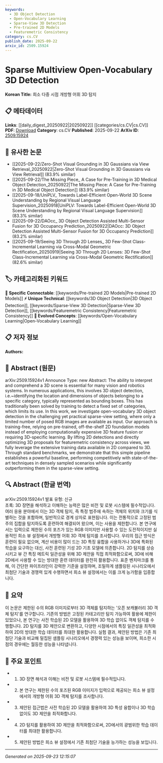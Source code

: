 ```yaml
---
keywords:
  - 3D Object Detection
  - Open-Vocabulary Learning
  - Sparse-View 3D Detection
  - Pre-trained 2D Models
  - Featuremetric Consistency
category: cs.CV
publish_date: 2025-09-22
arxiv_id: 2509.15924
---
```


<!-- KEYWORD_LINKING_METADATA:
{
  "processed_timestamp": "2025-09-23T12:15:07.613860",
  "vocabulary_version": "1.0",
  "selected_keywords": [
    "3D Object Detection",
    "Open-Vocabulary Learning",
    "Sparse-View 3D Detection",
    "Pre-trained 2D Models",
    "Featuremetric Consistency"
  ],
  "rejected_keywords": [],
  "similarity_scores": {
    "3D Object Detection": 0.8,
    "Open-Vocabulary Learning": 0.78,
    "Sparse-View 3D Detection": 0.77,
    "Pre-trained 2D Models": 0.79,
    "Featuremetric Consistency": 0.75
  },
  "extraction_method": "AI_prompt_based",
  "budget_applied": true,
  "candidates_json": {
    "candidates": [
      {
        "surface": "3D object detection",
        "canonical": "3D Object Detection",
        "aliases": [
          "3D detection",
          "object detection in 3D"
        ],
        "category": "unique_technical",
        "rationale": "This is a specific task within computer vision that is central to the paper's contribution.",
        "novelty_score": 0.65,
        "connectivity_score": 0.78,
        "specificity_score": 0.85,
        "link_intent_score": 0.8
      },
      {
        "surface": "open-vocabulary",
        "canonical": "Open-Vocabulary Learning",
        "aliases": [
          "open vocabulary"
        ],
        "category": "evolved_concepts",
        "rationale": "The concept is crucial for linking to broader discussions on flexible learning systems.",
        "novelty_score": 0.7,
        "connectivity_score": 0.75,
        "specificity_score": 0.8,
        "link_intent_score": 0.78
      },
      {
        "surface": "sparse-view setting",
        "canonical": "Sparse-View 3D Detection",
        "aliases": [
          "sparse view",
          "limited view"
        ],
        "category": "unique_technical",
        "rationale": "This represents a novel approach to 3D detection with limited data, a key focus of the paper.",
        "novelty_score": 0.68,
        "connectivity_score": 0.7,
        "specificity_score": 0.82,
        "link_intent_score": 0.77
      },
      {
        "surface": "pre-trained 2D foundation models",
        "canonical": "Pre-trained 2D Models",
        "aliases": [
          "2D foundation models",
          "pre-trained models"
        ],
        "category": "specific_connectable",
        "rationale": "These models are central to the paper's methodology and connect to broader trends in model reuse.",
        "novelty_score": 0.6,
        "connectivity_score": 0.85,
        "specificity_score": 0.78,
        "link_intent_score": 0.79
      },
      {
        "surface": "featuremetric consistency",
        "canonical": "Featuremetric Consistency",
        "aliases": [
          "feature metric consistency"
        ],
        "category": "unique_technical",
        "rationale": "This is a unique technical approach described in the paper to optimize 3D proposals.",
        "novelty_score": 0.72,
        "connectivity_score": 0.68,
        "specificity_score": 0.81,
        "link_intent_score": 0.75
      }
    ],
    "ban_list_suggestions": [
      "scene interpretation",
      "bounding boxes",
      "training data"
    ]
  },
  "decisions": [
    {
      "candidate_surface": "3D object detection",
      "resolved_canonical": "3D Object Detection",
      "decision": "linked",
      "scores": {
        "novelty": 0.65,
        "connectivity": 0.78,
        "specificity": 0.85,
        "link_intent": 0.8
      }
    },
    {
      "candidate_surface": "open-vocabulary",
      "resolved_canonical": "Open-Vocabulary Learning",
      "decision": "linked",
      "scores": {
        "novelty": 0.7,
        "connectivity": 0.75,
        "specificity": 0.8,
        "link_intent": 0.78
      }
    },
    {
      "candidate_surface": "sparse-view setting",
      "resolved_canonical": "Sparse-View 3D Detection",
      "decision": "linked",
      "scores": {
        "novelty": 0.68,
        "connectivity": 0.7,
        "specificity": 0.82,
        "link_intent": 0.77
      }
    },
    {
      "candidate_surface": "pre-trained 2D foundation models",
      "resolved_canonical": "Pre-trained 2D Models",
      "decision": "linked",
      "scores": {
        "novelty": 0.6,
        "connectivity": 0.85,
        "specificity": 0.78,
        "link_intent": 0.79
      }
    },
    {
      "candidate_surface": "featuremetric consistency",
      "resolved_canonical": "Featuremetric Consistency",
      "decision": "linked",
      "scores": {
        "novelty": 0.72,
        "connectivity": 0.68,
        "specificity": 0.81,
        "link_intent": 0.75
      }
    }
  ]
}
-->

# Sparse Multiview Open-Vocabulary 3D Detection

**Korean Title:** 희소 다중 시점 개방형 어휘 3D 탐지

## 📋 메타데이터

**Links**: [[daily_digest_20250922|20250922]] [[categories/cs.CV|cs.CV]]
**PDF**: [Download](https://arxiv.org/pdf/2509.15924.pdf)
**Category**: cs.CV
**Published**: 2025-09-22
**ArXiv ID**: [2509.15924](https://arxiv.org/abs/2509.15924)

## 🔗 유사한 논문
- [[2025-09-22/Zero-Shot Visual Grounding in 3D Gaussians via View Retrieval_20250922|Zero-Shot Visual Grounding in 3D Gaussians via View Retrieval]] (83.9% similar)
- [[2025-09-22/The Missing Piece_ A Case for Pre-Training in 3D Medical Object Detection_20250922|The Missing Piece: A Case for Pre-Training in 3D Medical Object Detection]] (83.9% similar)
- [[2025-09-18/UniPLV_ Towards Label-Efficient Open-World 3D Scene Understanding by Regional Visual Language Supervision_20250918|UniPLV: Towards Label-Efficient Open-World 3D Scene Understanding by Regional Visual Language Supervision]] (83.3% similar)
- [[2025-09-22/DAOcc_ 3D Object Detection Assisted Multi-Sensor Fusion for 3D Occupancy Prediction_20250922|DAOcc: 3D Object Detection Assisted Multi-Sensor Fusion for 3D Occupancy Prediction]] (83.2% similar)
- [[2025-09-19/Seeing 3D Through 2D Lenses_ 3D Few-Shot Class-Incremental Learning via Cross-Modal Geometric Rectification_20250919|Seeing 3D Through 2D Lenses: 3D Few-Shot Class-Incremental Learning via Cross-Modal Geometric Rectification]] (82.6% similar)

## 🏷️ 카테고리화된 키워드
**🔗 Specific Connectable**: [[keywords/Pre-trained 2D Models|Pre-trained 2D Models]]
**⚡ Unique Technical**: [[keywords/3D Object Detection|3D Object Detection]], [[keywords/Sparse-View 3D Detection|Sparse-View 3D Detection]], [[keywords/Featuremetric Consistency|Featuremetric Consistency]]
**🚀 Evolved Concepts**: [[keywords/Open-Vocabulary Learning|Open-Vocabulary Learning]]

## 📋 저자 정보

**Authors:** 

## 📄 Abstract (원문)

arXiv:2509.15924v1 Announce Type: new 
Abstract: The ability to interpret and comprehend a 3D scene is essential for many vision and robotics systems. In numerous applications, this involves 3D object detection, i.e.~identifying the location and dimensions of objects belonging to a specific category, typically represented as bounding boxes. This has traditionally been solved by training to detect a fixed set of categories, which limits its use. In this work, we investigate open-vocabulary 3D object detection in the challenging yet practical sparse-view setting, where only a limited number of posed RGB images are available as input. Our approach is training-free, relying on pre-trained, off-the-shelf 2D foundation models instead of employing computationally expensive 3D feature fusion or requiring 3D-specific learning. By lifting 2D detections and directly optimizing 3D proposals for featuremetric consistency across views, we fully leverage the extensive training data available in 2D compared to 3D. Through standard benchmarks, we demonstrate that this simple pipeline establishes a powerful baseline, performing competitively with state-of-the-art techniques in densely sampled scenarios while significantly outperforming them in the sparse-view setting.

## 🔍 Abstract (한글 번역)

arXiv:2509.15924v1 발표 유형: 신규  
초록: 3D 장면을 해석하고 이해하는 능력은 많은 비전 및 로봇 시스템에 필수적입니다. 여러 응용 분야에서 이는 3D 객체 탐지, 즉 특정 범주에 속하는 객체의 위치와 크기를 식별하는 것을 포함하며, 일반적으로 경계 상자로 표현됩니다. 이는 전통적으로 고정된 범주의 집합을 탐지하도록 훈련하여 해결되어 왔으며, 이는 사용을 제한합니다. 본 연구에서는 입력으로 제한된 수의 포즈가 있는 RGB 이미지만 사용할 수 있는 도전적이지만 실용적인 희소 뷰 설정에서 개방형 어휘 3D 객체 탐지를 조사합니다. 우리의 접근 방식은 훈련이 필요 없으며, 계산 비용이 많이 드는 3D 특징 융합을 사용하거나 3D에 특화된 학습을 요구하는 대신, 사전 훈련된 기성 2D 기초 모델에 의존합니다. 2D 탐지를 상승시키고 뷰 간 특징 메트릭 일관성을 위해 3D 제안을 직접 최적화함으로써, 3D에 비해 2D에서 사용할 수 있는 방대한 훈련 데이터를 완전히 활용합니다. 표준 벤치마크를 통해, 이 간단한 파이프라인이 강력한 기준을 설정하며, 조밀하게 샘플링된 시나리오에서 최첨단 기술과 경쟁력 있게 수행하면서 희소 뷰 설정에서는 이를 크게 능가함을 입증합니다.

## 📝 요약

이 논문은 제한된 수의 RGB 이미지로부터 3D 객체를 탐지하는 '오픈 보캐뷸러리 3D 객체 탐지'를 연구합니다. 기존의 방법은 고정된 카테고리만 탐지 가능하여 활용에 제한이 있었으나, 본 연구는 사전 학습된 2D 모델을 활용하여 3D 학습 없이도 객체 탐지를 수행합니다. 2D 탐지를 3D 제안으로 변환하고, 다양한 시점에서의 특징 일관성을 최적화하여 2D의 방대한 학습 데이터를 최대한 활용합니다. 실험 결과, 제안된 방법은 기존 최첨단 기술과 비교해 밀집된 샘플링 시나리오에서 경쟁력 있는 성능을 보이며, 희소한 시점의 경우에는 월등한 성능을 나타냅니다.

## 🎯 주요 포인트

- 1. 3D 장면 해석과 이해는 비전 및 로봇 시스템에 필수적입니다.
- 2. 본 연구는 제한된 수의 포즈된 RGB 이미지가 입력으로 제공되는 희소 뷰 설정에서의 개방형 어휘 3D 객체 탐지를 조사합니다.
- 3. 제안된 접근법은 사전 학습된 2D 모델을 활용하여 3D 특성 융합이나 3D 학습 없이도 3D 제안을 최적화합니다.
- 4. 2D 탐지를 활용하여 3D 제안을 최적화함으로써, 2D에서의 광범위한 학습 데이터를 최대한 활용합니다.
- 5. 제안된 방법은 희소 뷰 설정에서 기존 최첨단 기술을 능가하는 성능을 보입니다.


---

*Generated on 2025-09-23 12:15:07*